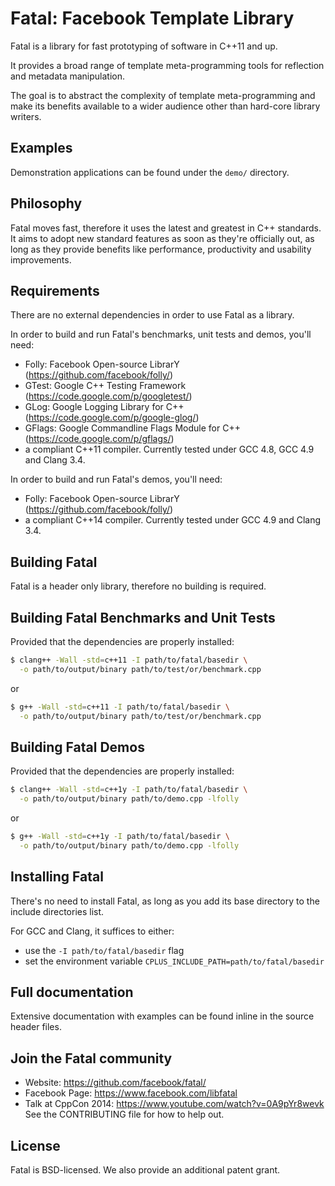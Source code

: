 # Fatal: Facebook Template Library
Fatal is a library for fast prototyping of software in C++11 and up.

It provides a broad range of template meta-programming tools for reflection and metadata manipulation.

The goal is to abstract the complexity of template meta-programming and make its benefits available to a wider audience
other than hard-core library writers.

## Examples
Demonstration applications can be found under the `demo/` directory.

## Philosophy
Fatal moves fast, therefore it uses the latest and greatest in C++ standards. It aims to adopt new standard features as soon as they're officially out, as long as they provide benefits like performance, productivity and usability improvements.

## Requirements
There are no external dependencies in order to use Fatal as a library.

In order to build and run Fatal's benchmarks, unit tests and demos, you'll need:

- Folly: Facebook Open-source LibrarY (https://github.com/facebook/folly/)
- GTest: Google C++ Testing Framework (https://code.google.com/p/googletest/)
- GLog: Google Logging Library for C++ (https://code.google.com/p/google-glog/)
- GFlags: Google Commandline Flags Module for C++ (https://code.google.com/p/gflags/)
- a compliant C++11 compiler. Currently tested under GCC 4.8, GCC 4.9 and Clang 3.4.

In order to build and run Fatal's demos, you'll need:
- Folly: Facebook Open-source LibrarY (https://github.com/facebook/folly/)
- a compliant C++14 compiler. Currently tested under GCC 4.9 and Clang 3.4.

## Building Fatal
Fatal is a header only library, therefore no building is required.

## Building Fatal Benchmarks and Unit Tests
Provided that the dependencies are properly installed:

```sh
$ clang++ -Wall -std=c++11 -I path/to/fatal/basedir \
  -o path/to/output/binary path/to/test/or/benchmark.cpp
```
or
```sh
$ g++ -Wall -std=c++11 -I path/to/fatal/basedir \
  -o path/to/output/binary path/to/test/or/benchmark.cpp
```

## Building Fatal Demos
Provided that the dependencies are properly installed:

```sh
$ clang++ -Wall -std=c++1y -I path/to/fatal/basedir \
  -o path/to/output/binary path/to/demo.cpp -lfolly
```
or
```sh
$ g++ -Wall -std=c++1y -I path/to/fatal/basedir \
  -o path/to/output/binary path/to/demo.cpp -lfolly
```

## Installing Fatal
There's no need to install Fatal, as long as you add its base directory to the include directories list.

For GCC and Clang, it suffices to either:
- use the `-I path/to/fatal/basedir` flag
- set the environment variable `CPLUS_INCLUDE_PATH=path/to/fatal/basedir`

## Full documentation
Extensive documentation with examples can be found inline in the source header files.

## Join the Fatal community
- Website: https://github.com/facebook/fatal/
- Facebook Page: https://www.facebook.com/libfatal
- Talk at CppCon 2014: https://www.youtube.com/watch?v=0A9pYr8wevk
See the CONTRIBUTING file for how to help out.

## License
Fatal is BSD-licensed. We also provide an additional patent grant.
